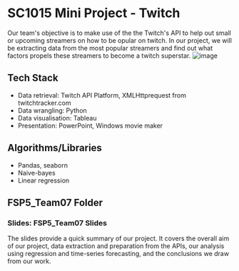 # SC1015 Mini Project - Twitch
Our team's objective is to make use of the the Twitch's API to help out small or upcoming streamers on how to be opular on twitch. In our project, we will be extracting data from the most popular streamers and find out what factors propels these streamers to become a twitch superstar.
![image](https://user-images.githubusercontent.com/102810962/164954067-f02bca75-5dbb-4495-b3af-2bce64ef6d70.png)
## Tech Stack
- Data retrieval: Twitch API Platform, XMLHttprequest from twitchtracker.com
- Data wrangling: Python
- Data visualisation: Tableau
- Presentation: PowerPoint, Windows movie maker
## Algorithms/Libraries
- Pandas, seaborn
- Naive-bayes
- Linear regression
## FSP5_Team07 Folder
### Slides: FSP5_Team07 Slides
The slides provide a quick summary of our project. It covers the overall aim of our project, data extraction and preparation from the APIs, our analysis using regression and time-series forecasting, and the conclusions we draw from our work.
